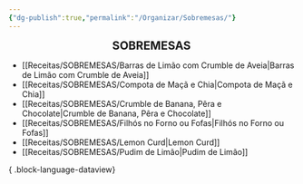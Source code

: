 ```yaml
---
{"dg-publish":true,"permalink":"/Organizar/Sobremesas/"}
---
```


<div style="text-align: center;"> <span style="font-size: 20px;"><b>SOBREMESAS</b></span> </div>

- [[Receitas/SOBREMESAS/Barras de Limão com Crumble de Aveia\|Barras de Limão com Crumble de Aveia]]
- [[Receitas/SOBREMESAS/Compota de Maçã e Chia\|Compota de Maçã e Chia]]
- [[Receitas/SOBREMESAS/Crumble de Banana, Pêra e Chocolate\|Crumble de Banana, Pêra e Chocolate]]
- [[Receitas/SOBREMESAS/Filhós no Forno ou Fofas\|Filhós no Forno ou Fofas]]
- [[Receitas/SOBREMESAS/Lemon Curd\|Lemon Curd]]
- [[Receitas/SOBREMESAS/Pudim de Limão\|Pudim de Limão]]

{ .block-language-dataview}
